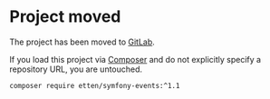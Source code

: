 # Project moved

The project has been moved to [GitLab](https://gitlab.com/etten/symfony-events).

If you load this project via [Composer](https://getcomposer.org) and do not explicitly specify a repository URL, you are untouched.

    composer require etten/symfony-events:^1.1
